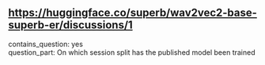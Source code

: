 ## https://huggingface.co/superb/wav2vec2-base-superb-er/discussions/1

contains_question: yes  
question_part: On which session split has the published model been trained